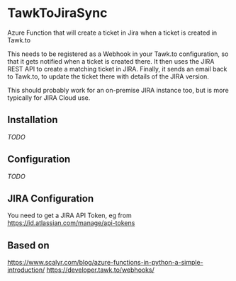 # TawkToJiraSync
Azure Function that will create a ticket in Jira when a ticket is created 
in Tawk.to

This needs to be registered as a Webhook in your Tawk.to configuration, so
that it gets notified when a ticket is created there. It then uses the JIRA
REST API to create a matching ticket in JIRA. Finally, it sends an email
back to Tawk.to, to update the ticket there with details of the JIRA
version.

This should probably work for an on-premise JIRA instance too, but is more
typically for JIRA Cloud use.

## Installation
*TODO*

## Configuration
*TODO*

## JIRA Configuration
You need to get a JIRA API Token, eg from 
https://id.atlassian.com/manage/api-tokens

## Based on
https://www.scalyr.com/blog/azure-functions-in-python-a-simple-introduction/
https://developer.tawk.to/webhooks/
